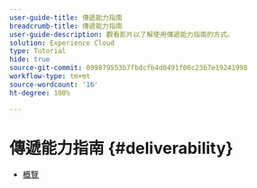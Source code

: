 ```yaml
---
user-guide-title: 傳遞能力指南
breadcrumb-title: 傳遞能力指南
user-guide-description: 觀看影片以了解使用傳遞能力指南的方式。
solution: Experience Cloud
type: Tutorial
hide: true
source-git-commit: 099879553b7fbdcfb4d0491f00c23b7e19241998
workflow-type: tm+mt
source-wordcount: '16'
ht-degree: 100%

---
```



# 傳遞能力指南 {#deliverability}

+ [概覽](overview.md)
